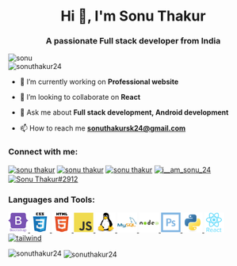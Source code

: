 <h1 align="center">Hi 👋, I'm Sonu Thakur</h1>
<h3 align="center">A passionate Full stack developer from India</h3>
<img src="https://encrypted-tbn0.gstatic.com/images?q=tbn:ANd9GcQlKi9XwEfRruU6QWsjUZbF4VV9hTsZeQYrXA&usqp=CAU" width="400px"
alt="sonu" 

<p align="left"> <img src="https://komarev.com/ghpvc/?username=sonuthakur24&label=Profile%20views&color=0e75b6&style=flat" alt="sonuthakur24" /> </p>

- 🔭 I’m currently working on **Professional website**

- 👯 I’m looking to collaborate on **React**

- 💬 Ask me about **Full stack development, Android development**

- 📫 How to reach me **sonuthakursk24@gmail.com**

<h3 align="left">Connect with me:</h3>
<p align="left">
<a href="https://twitter.com/sonu thakur" target="blank"><img align="center" src="https://raw.githubusercontent.com/rahuldkjain/github-profile-readme-generator/master/src/images/icons/Social/twitter.svg" alt="sonu thakur" height="30" width="40" /></a>
<a href="https://linkedin.com/in/sonu thakur" target="blank"><img align="center" src="https://raw.githubusercontent.com/rahuldkjain/github-profile-readme-generator/master/src/images/icons/Social/linked-in-alt.svg" alt="sonu thakur" height="30" width="40" /></a>
<a href="https://fb.com/sonu thakur" target="blank"><img align="center" src="https://raw.githubusercontent.com/rahuldkjain/github-profile-readme-generator/master/src/images/icons/Social/facebook.svg" alt="sonu thakur" height="30" width="40" /></a>
<a href="https://instagram.com/i__am_sonu_24" target="blank"><img align="center" src="https://raw.githubusercontent.com/rahuldkjain/github-profile-readme-generator/master/src/images/icons/Social/instagram.svg" alt="i__am_sonu_24" height="30" width="40" /></a>
<a href="https://discord.gg/Sonu Thakur#2912" target="blank"><img align="center" src="https://raw.githubusercontent.com/rahuldkjain/github-profile-readme-generator/master/src/images/icons/Social/discord.svg" alt="Sonu Thakur#2912" height="30" width="40" /></a>
</p>

<h3 align="left">Languages and Tools:</h3>
<p align="left"> <a href="https://getbootstrap.com" target="_blank" rel="noreferrer"> <img src="https://raw.githubusercontent.com/devicons/devicon/master/icons/bootstrap/bootstrap-plain-wordmark.svg" alt="bootstrap" width="40" height="40"/> </a> <a href="https://www.w3schools.com/css/" target="_blank" rel="noreferrer"> <img src="https://raw.githubusercontent.com/devicons/devicon/master/icons/css3/css3-original-wordmark.svg" alt="css3" width="40" height="40"/> </a> <a href="https://www.w3.org/html/" target="_blank" rel="noreferrer"> <img src="https://raw.githubusercontent.com/devicons/devicon/master/icons/html5/html5-original-wordmark.svg" alt="html5" width="40" height="40"/> </a> <a href="https://developer.mozilla.org/en-US/docs/Web/JavaScript" target="_blank" rel="noreferrer"> <img src="https://raw.githubusercontent.com/devicons/devicon/master/icons/javascript/javascript-original.svg" alt="javascript" width="40" height="40"/> </a> <a href="https://www.linux.org/" target="_blank" rel="noreferrer"> <img src="https://raw.githubusercontent.com/devicons/devicon/master/icons/linux/linux-original.svg" alt="linux" width="40" height="40"/> </a> <a href="https://www.mysql.com/" target="_blank" rel="noreferrer"> <img src="https://raw.githubusercontent.com/devicons/devicon/master/icons/mysql/mysql-original-wordmark.svg" alt="mysql" width="40" height="40"/> </a> <a href="https://nodejs.org" target="_blank" rel="noreferrer"> <img src="https://raw.githubusercontent.com/devicons/devicon/master/icons/nodejs/nodejs-original-wordmark.svg" alt="nodejs" width="40" height="40"/> </a> <a href="https://www.photoshop.com/en" target="_blank" rel="noreferrer"> <img src="https://raw.githubusercontent.com/devicons/devicon/master/icons/photoshop/photoshop-line.svg" alt="photoshop" width="40" height="40"/> </a> <a href="https://www.python.org" target="_blank" rel="noreferrer"> <img src="https://raw.githubusercontent.com/devicons/devicon/master/icons/python/python-original.svg" alt="python" width="40" height="40"/> </a> <a href="https://reactjs.org/" target="_blank" rel="noreferrer"> <img src="https://raw.githubusercontent.com/devicons/devicon/master/icons/react/react-original-wordmark.svg" alt="react" width="40" height="40"/> </a> <a href="https://tailwindcss.com/" target="_blank" rel="noreferrer"> <img src="https://www.vectorlogo.zone/logos/tailwindcss/tailwindcss-icon.svg" alt="tailwind" width="40" height="40"/> </a> </p>

<p><img align="left" src="https://github-readme-stats.vercel.app/api/top-langs?username=sonuthakur24&show_icons=true&locale=en&layout=compact" alt="sonuthakur24" /></p>

<p>&nbsp;<img align="center" src="https://github-readme-stats.vercel.app/api?username=sonuthakur24&show_icons=true&locale=en" alt="sonuthakur24" /></p>
